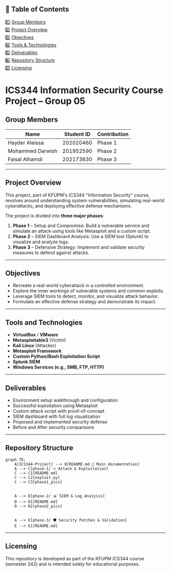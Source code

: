 ## 📖 Table of Contents

1️⃣ [Group Members](#group-members)  
2️⃣ [Project Overview](#project-overview)  
3️⃣ [Objectives](#objectives)  
4️⃣ [Tools & Technologies](#tools-and-technologies)  
5️⃣ [Deliverables](#deliverables)  
6️⃣ [Repository Structure](#repository-structure)  
7️⃣ [Licensing](#licensing)  


# ICS344 Information Security Course Project – Group 05

## Group Members

| Name              | Student ID     | Contribution |
|-------------------|----------------|----------------|
| Hayder Aleissa   | 202020460           | Phase 1 |
| Mohammed Darwish   |  201952590          | Phase 2 |
| Faisal Alhamdi   | 202173830           | Phase 3 |

---

## Project Overview

This project, part of KFUPM's ICS344 "Information Security" course, revolves around understanding system vulnerabilities, simulating real-world cyberattacks, and deploying effective defense mechanisms.

The project is divided into **three major phases**:

1. **Phase 1** – Setup and Compromise: Build a vulnerable service and simulate an attack using tools like Metasploit and a custom script.
2. **Phase 2** – SIEM Dashboard Analysis: Use a SIEM tool (Splunk) to visualize and analyze logs.
3. **Phase 3** – Defensive Strategy: Implement and validate security measures to defend against attacks.

---
## Objectives

- Recreate a real-world cyberattack in a controlled environment.
- Explore the inner workings of vulnerable systems and common exploits.
- Leverage SIEM tools to detect, monitor, and visualize attack behavior.
- Formulate an effective defense strategy and demonstrate its impact.

---

## Tools and Technologies

- **VirtualBox** / **VMware**
- **Metasploitable3** (Victim)
- **Kali Linux** (Attacker)
- **Metasploit Framework**
- **Custom Python/Bash Exploitation Script**
- **Splunk SIEM**
- **Windows Services (e.g., SMB, FTP, HTTP)**

---


## Deliverables

- Environment setup walkthrough and configuration
- Successful exploitation using Metasploit
- Custom attack script with proof-of-concept
- SIEM dashboard with full log visualization
- Proposed and implemented security defense
- Before and After security comparisons

---

## Repository Structure
```mermaid
graph TD;
    A[ICS344-Project] --> B[README.md 📝 Main documentation]
    A --> C[phase-1/ 🔥 Attack & Exploitation]
    C --> C1[README.md]
    C --> C2[exploit.py]
    C --> C3[phase1_pics]

    
    A --> D[phase-2/ 📊 SIEM & Log Analysis]
    D --> D1[README.md]
    D --> D2[phase2_pics]


    A --> E[phase-3/ 🛡️ Security Patches & Validation]
    E --> E1[README.md]

```
    
---


## Licensing

This repository is developed as part of the KFUPM ICS344 course (semester 242) and is intended solely for educational purposes.

